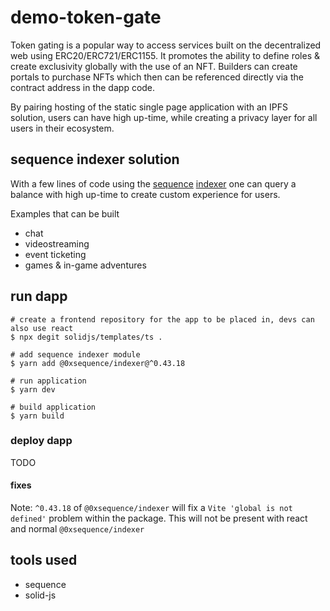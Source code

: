 # demo-token-gate

Token gating is a popular way to access services built on the decentralized web using ERC20/ERC721/ERC1155. It promotes the ability to define roles & create exclusivity globally with the use of an NFT. Builders can create portals to purchase NFTs which then can be referenced directly via the contract address in the dapp code.

By pairing hosting of the static single page application with an IPFS solution, users can have high up-time, while creating a privacy layer for all users in their ecosystem.

## sequence indexer solution

With a few lines of code using the [sequence](https://sequence.xyz/) [indexer](https://docs.sequence.xyz/indexer) one can query a balance with high up-time to create custom experience for users.

Examples that can be built
- chat
- videostreaming
- event ticketing
- games & in-game adventures

## run dapp

```
# create a frontend repository for the app to be placed in, devs can also use react
$ npx degit solidjs/templates/ts . 

# add sequence indexer module
$ yarn add @0xsequence/indexer@^0.43.18

# run application
$ yarn dev

# build application
$ yarn build
```

### deploy dapp
TODO

#### fixes
Note: `^0.43.18` of `@0xsequence/indexer` will fix a `Vite 'global is not defined'` problem within the package. This will not be present with react and normal `@0xsequence/indexer`

## tools used
- sequence
- solid-js